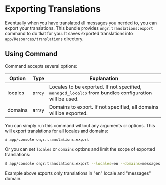 Exporting Translations
===

Eventually when you have translated all messages you needed to, you can export
your translations. This bundle provides `ongr:translations:export` command to
do that for you. It saves exported translations into `app/Resources/translations`
directory.

Using Command
---

Command accepts several options:

| Option  | Type  | Explanation
|---------|-------|------------
| locales | array | Locales to be exported. If not specified, `managed_locales` from bundles configuration will be used.
| domains | array | Domains to export. If not specified, all domains will be exported.

You can simply run this command without any arguments or options. This will
export translations for all locales and domains:

```bash
$ app/console ongr:translations:export
```

Or you can set `locales` or `domains` options and limit the scope of exported
translations:                     

```bash
$ app/console ongr:translations:export --locales=en --domains=messages
```

Example above exports only translations in "en" locale and "messages" domain.

